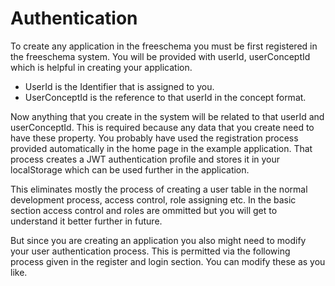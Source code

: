 # Authentication


To create any application in the freeschema you must be first registered in the freeschema system. You will be provided with userId, userConceptId which is helpful in creating your application.

* UserId is the Identifier that is assigned to you.
* UserConceptId is the reference to that userId in the concept format.


Now anything that you create in the system will be related to that userId and userConceptId. This is required because any data that you create need to have these property. You probably have used the registration process provided automatically in the home page in the example application. That process creates a JWT authentication profile and stores it in your localStorage which can be used further in the application.

This eliminates mostly the process of creating a user table in the normal development process, access control, role assigning etc. In the basic section access control and roles are ommitted but you will get to understand it better further in future.

But since you are creating an application you also might need to modify your user authentication process. This is permitted via the following process given in the register and login section. You can modify these as you like.

